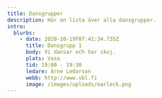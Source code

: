 ```yaml
---
title: Dansgrupper
description: Här en lista över alla dansgrupper.
intro:
  blurbs:
    - date: 2020-10-19T07:41:34.735Z
      title: Dansgrupp 1
      body: Vi dansar och har skoj.
      plats: Vasa
      tid: 19:00 - 19:30
      ledare: Arne Ledarson
      webb: http://www.vbl.fi
      image: /images/uploads/oarlock.png
---
```

